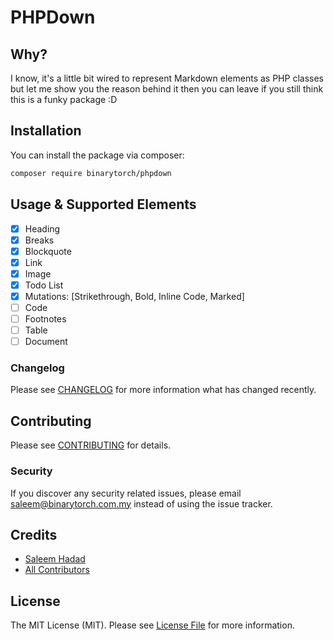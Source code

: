 # PHPDown

## Why?

I know, it's a little bit wired to represent Markdown elements as PHP classes but let me show you the reason behind it then you can leave if you still think this is a funky package :D



## Installation

You can install the package via composer:

```bash
composer require binarytorch/phpdown
```

## Usage & Supported Elements

- [x] Heading
- [x] Breaks
- [x] Blockquote
- [x] Link
- [x] Image
- [x] Todo List
- [x] Mutations: [Strikethrough, Bold, Inline Code, Marked]
- [ ] Code
- [ ] Footnotes
- [ ] Table
- [ ] Document

### Changelog

Please see [CHANGELOG](CHANGELOG.md) for more information what has changed recently.

## Contributing

Please see [CONTRIBUTING](CONTRIBUTING.md) for details.

### Security

If you discover any security related issues, please email saleem@binarytorch.com.my instead of using the issue tracker.

## Credits

- [Saleem Hadad](https://github.com/saleem-hadad)
- [All Contributors](../../contributors)

## License

The MIT License (MIT). Please see [License File](LICENSE.md) for more information.